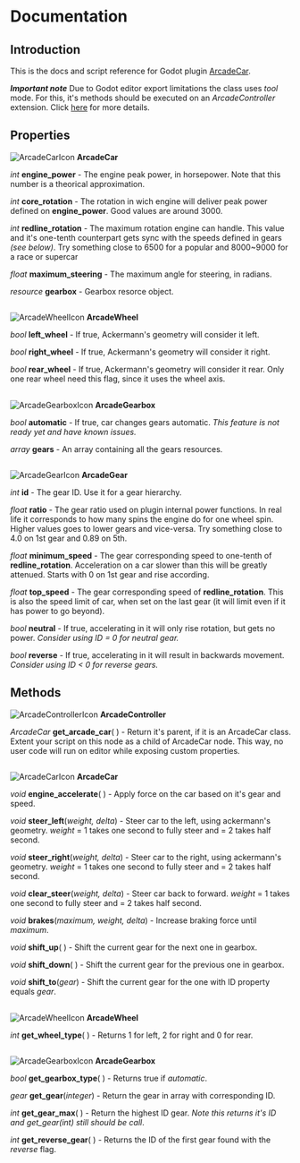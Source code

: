 # Documentation

## Introduction
This is the docs and script reference for Godot plugin [ArcadeCar](https://github.com/iuripugliero/godot_arcade_car).

**_Important note_**
Due to Godot editor export limitations the class uses *tool* mode. For this, it's methods should be executed on an *ArcadeController* extension. Click [here](https://github.com/iuripugliero/godot_arcade_car/blob/main/DOC.md#methods) for more details.

## Properties

![ArcadeCarIcon](https://github.com/iuripugliero/godot_arcade_car/blob/main/addons/arcade_car/arcade_car_icon.png)   **ArcadeCar**

*int* **engine_power** - The engine peak power, in horsepower. Note that this number is a theorical approximation.

*int* **core_rotation** - The rotation in wich engine will deliver peak power defined on **engine_power**. Good values are around 3000.

*int* **redline_rotation** - The maximum rotation engine can handle. This value and it's one-tenth counterpart gets sync with the speeds defined in gears *(see below)*. Try something close to 6500 for a popular and 8000~9000 for a race or supercar

*float* **maximum_steering** - The maximum angle for steering, in radians.

*resource* **gearbox** - Gearbox resorce object.

##

![ArcadeWheelIcon](https://github.com/iuripugliero/godot_arcade_car/blob/main/addons/arcade_car/arcade_wheel_icon.png)   **ArcadeWheel**

*bool* **left_wheel** - If true, Ackermann's geometry will consider it left.

*bool* **right_wheel** - If true, Ackermann's geometry will consider it right.

*bool* **rear_wheel** - If true, Ackermann's geometry will consider it rear. Only one rear wheel need this flag, since it uses the wheel axis.

##

![ArcadeGearboxIcon](https://github.com/iuripugliero/godot_arcade_car/blob/main/addons/arcade_car/arcade_gearbox_icon.png)   **ArcadeGearbox**

*bool* **automatic** - If true, car changes gears automatic. *This feature is not ready yet and have known issues.*

*array* **gears** - An array containing all the gears resources.

##

![ArcadeGearIcon](https://github.com/iuripugliero/godot_arcade_car/blob/main/addons/arcade_car/arcade_gear_icon.png)   **ArcadeGear**

*int* **id** - The gear ID. Use it for a gear hierarchy.

*float* **ratio** - The gear ratio used on plugin internal power functions. In real life it corresponds to how many spins the engine do for one wheel spin. Higher values goes to lower gears and vice-versa. Try something close to 4.0 on 1st gear and 0.89 on 5th.

*float* **minimum_speed** - The gear corresponding speed to one-tenth of **redline_rotation**. Acceleration on a car slower than this will be greatly attenued. Starts with 0 on 1st gear and rise according.

*float* **top_speed** - The gear corresponding speed of **redline_rotation**. This is also the speed limit of car, when set on the last gear (it will limit even if it has power to go beyond).

*bool* **neutral** - If true, accelerating in it will only rise rotation, but gets no power. *Consider using ID = 0 for neutral gear.*

*bool* **reverse** - If true, accelerating in it will result in backwards movement. *Consider using ID < 0 for reverse gears.*

## Methods

![ArcadeControllerIcon](https://github.com/iuripugliero/godot_arcade_car/blob/main/addons/arcade_car/arcade_controller_icon.png)   **ArcadeController**

*ArcadeCar* **get_arcade_car**( ) - Return it's parent, if it is an ArcadeCar class. Extent your script on this node as a child of ArcadeCar node. This way, no user code will run on editor while exposing custom properties.

##

![ArcadeCarIcon](https://github.com/iuripugliero/godot_arcade_car/blob/main/addons/arcade_car/arcade_car_icon.png)   **ArcadeCar**

*void* **engine_accelerate**( ) - Apply force on the car based on it's gear and speed.

*void* **steer_left**(*weight, delta*) - Steer car to the left, using ackermann's geometry. *weight* = 1 takes one second to fully steer and = 2 takes half second.

*void* **steer_right**(*weight, delta*) - Steer car to the right, using ackermann's geometry. *weight* = 1 takes one second to fully steer and = 2 takes half second.

*void* **clear_steer**(*weight, delta*) - Steer car back to forward. *weight* = 1 takes one second to fully steer and = 2 takes half second.

*void* **brakes**(*maximum, weight, delta*) - Increase braking force until *maximum*.

*void* **shift_up**( ) - Shift the current gear for the next one in gearbox.

*void* **shift_down**( ) - Shift the current gear for the previous one in gearbox.

*void* **shift_to**(*gear*) - Shift the current gear for the one with ID property equals *gear*.

##

![ArcadeWheelIcon](https://github.com/iuripugliero/godot_arcade_car/blob/main/addons/arcade_car/arcade_wheel_icon.png)   **ArcadeWheel**

*int* **get_wheel_type**( ) - Returns 1 for left, 2 for right and 0 for rear.

##

![ArcadeGearboxIcon](https://github.com/iuripugliero/godot_arcade_car/blob/main/addons/arcade_car/arcade_gearbox_icon.png)   **ArcadeGearbox**

*bool* **get_gearbox_type**( ) - Returns true if *automatic*.

*gear* **get_gear**(*integer*) - Return the gear in array with corresponding ID.

*int* **get_gear_max**( ) - Return the highest ID gear. *Note this returns it's ID and get_gear(int) still should be call*.

*int* **get_reverse_gear**( ) - Returns the ID of the first gear found with the *reverse* flag.
